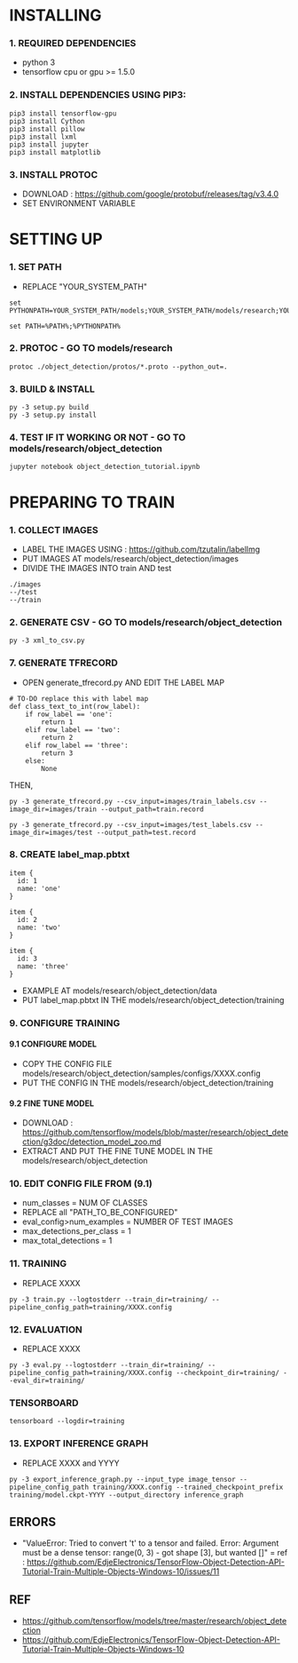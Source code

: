 # INSTALLING 

### 1. REQUIRED DEPENDENCIES
- python 3 
- tensorflow cpu or gpu >= 1.5.0

### 2. INSTALL DEPENDENCIES USING PIP3:
````
pip3 install tensorflow-gpu
pip3 install Cython
pip3 install pillow
pip3 install lxml
pip3 install jupyter
pip3 install matplotlib
````

### 3. INSTALL PROTOC
- DOWNLOAD : https://github.com/google/protobuf/releases/tag/v3.4.0
- SET ENVIRONMENT VARIABLE

# SETTING UP

### 1. SET PATH
- REPLACE "YOUR_SYSTEM_PATH"
````
set PYTHONPATH=YOUR_SYSTEM_PATH/models;YOUR_SYSTEM_PATH/models/research;YOUR_SYSTEM_PATH/models/research/slim

set PATH=%PATH%;%PYTHONPATH%
````

### 2. PROTOC - GO TO models/research
````
protoc ./object_detection/protos/*.proto --python_out=.
````

### 3. BUILD & INSTALL
````
py -3 setup.py build
py -3 setup.py install
````

### 4. TEST IF IT WORKING OR NOT - GO TO models/research/object_detection
````
jupyter notebook object_detection_tutorial.ipynb
````

# PREPARING TO TRAIN

### 1. COLLECT IMAGES
- LABEL THE IMAGES USING : https://github.com/tzutalin/labelImg
- PUT IMAGES AT models/research/object_detection/images
- DIVIDE THE IMAGES INTO train AND test
````
./images
--/test
--/train
````

### 2. GENERATE CSV - GO TO models/research/object_detection
````
py -3 xml_to_csv.py
````

### 7. GENERATE TFRECORD
- OPEN generate_tfrecord.py AND EDIT THE LABEL MAP 
````
# TO-DO replace this with label map
def class_text_to_int(row_label):
    if row_label == 'one':
        return 1
    elif row_label == 'two':
        return 2
    elif row_label == 'three':
        return 3
    else:
        None
````
THEN,
````
py -3 generate_tfrecord.py --csv_input=images/train_labels.csv --image_dir=images/train --output_path=train.record

py -3 generate_tfrecord.py --csv_input=images/test_labels.csv --image_dir=images/test --output_path=test.record
````

### 8. CREATE label_map.pbtxt
````
item {
  id: 1
  name: 'one'
}

item {
  id: 2
  name: 'two'
}

item {
  id: 3
  name: 'three'
}
````
- EXAMPLE AT models/research/object_detection/data
- PUT label_map.pbtxt IN THE models/research/object_detection/training

### 9. CONFIGURE TRAINING

#### 9.1 CONFIGURE MODEL
- COPY THE CONFIG FILE models/research/object_detection/samples/configs/XXXX.config
- PUT THE CONFIG IN THE models/research/object_detection/training

#### 9.2 FINE TUNE MODEL
- DOWNLOAD : https://github.com/tensorflow/models/blob/master/research/object_detection/g3doc/detection_model_zoo.md
- EXTRACT AND PUT THE FINE TUNE MODEL IN THE models/research/object_detection

### 10. EDIT CONFIG FILE FROM (9.1)
- num_classes = NUM OF CLASSES
- REPLACE all "PATH_TO_BE_CONFIGURED"
- eval_config>num_examples = NUMBER OF TEST IMAGES
- max_detections_per_class = 1
- max_total_detections = 1

### 11. TRAINING 
- REPLACE XXXX
````
py -3 train.py --logtostderr --train_dir=training/ --pipeline_config_path=training/XXXX.config
````

### 12. EVALUATION
- REPLACE XXXX
````
py -3 eval.py --logtostderr --train_dir=training/ --pipeline_config_path=training/XXXX.config --checkpoint_dir=training/ --eval_dir=training/
````

### TENSORBOARD
````
tensorboard --logdir=training
````

### 13. EXPORT INFERENCE GRAPH 
- REPLACE XXXX and YYYY
````
py -3 export_inference_graph.py --input_type image_tensor --pipeline_config_path training/XXXX.config --trained_checkpoint_prefix training/model.ckpt-YYYY --output_directory inference_graph
````

## ERRORS
- "ValueError: Tried to convert 't' to a tensor and failed. Error: Argument must be a dense tensor: range(0, 3) - got shape [3], but wanted []" = ref : https://github.com/EdjeElectronics/TensorFlow-Object-Detection-API-Tutorial-Train-Multiple-Objects-Windows-10/issues/11

## REF
- https://github.com/tensorflow/models/tree/master/research/object_detection
- https://github.com/EdjeElectronics/TensorFlow-Object-Detection-API-Tutorial-Train-Multiple-Objects-Windows-10
